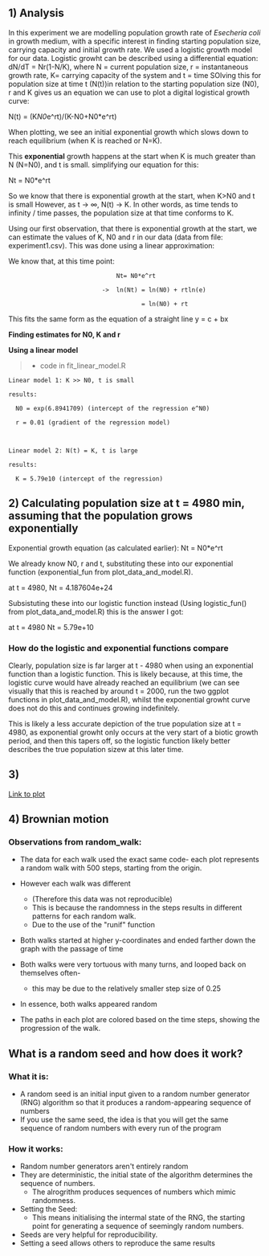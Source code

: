 ## 1) Analysis
In this experiment we are modelling population growth rate of _Esecheria coli_ in growth medium, with a specific interest in finding starting population size, carrying capacity and initial growth rate.
We used a logistic growth model for our data. Logistic growht can be described using a differential equation: dN/dT = Nr(1-N/K),
where N = current population size, r = instantaneous growth rate, K= carrying capacity of the system and t = time
SOlving this for population size at time t (N(t))in relation to the starting population size (N0), r and K gives us an equation we can use to plot a digital logistical growth curve:

N(t) = (K*N0*e^rt)/(K-N0+N0*e^rt)

When plotting, we see an initial exponential growth which slows down to reach equilibrium (when K is reached or N=K).



This **exponential** growth happens at the start when K is much greater than N (N=N0), and t is small.
simplifying our equation for this:

Nt = N0*e^rt

So we know that there is exponential growth at the start, when K>N0 and t is small
However, as t -> ∞, N(t) -> K. In other words, as time tends to infinity / time passes, the population size at that time conforms to K.

Using our first observation, that there is exponential growth at the start, we can estimate the values of K, N0 and r in our data (data from file: experiment1.csv). This was done using a linear approximation:

We know that, at this time point: 
                                  
                                  Nt= N0*e^rt
                                  
                              ->  ln(Nt) = ln(N0) + rtln(e) 
                              
                                         = ln(N0) + rt
                                         
This fits the same form as the equation of a straight line y = c + bx

**Finding estimates for N0, K and r**

**Using a linear model** 
>- code in fit_linear_model.R

    Linear model 1: K >> N0, t is small 
  
    results:
    
      N0 = exp(6.8941709) (intercept of the regression e^N0)
      
      r = 0.01 (gradient of the regression model)
      

  
    Linear model 2: N(t) = K, t is large
  
    results:
    
      K = 5.79e10 (intercept of the regression)

## **2) Calculating population size at t = 4980 min, assuming that the population grows exponentially**

Exponential growth equation (as calculated earlier): Nt = N0*e^rt

We already know N0, r and t, substituting these into our exponential function (exponential_fun from plot_data_and_model.R).

at t = 4980, Nt = 4.187604e+24

Subsistuting these into our logistic function instead (Using logistic_fun() from plot_data_and_model.R) this is the answer I got:

at t = 4980 Nt = 5.79e+10

### How do the logistic and exponential functions compare

Clearly, population size is far larger at t - 4980 when using an exponential function than a logistic function. This is likely because, at this time, the logistic curve would have already reached an equilibrium (we can see visually that this is reached by around t = 2000, run the two ggplot functions in plot_data_and_model.R), whilst the exponential growht curve does not do this and continues growing indefinitely.

This is likely a less accurate depiction of the true population size at t = 4980, as exponential growht only occurs at the very start of a biotic growth period, and then this tapers off, so the logistic function likely better describes the true population sizew at this later time.

## **3)**
[Link to plot](https://github.com/beckyroodt/logistic_growth/blob/dev/plot.png)

## **4) Brownian motion**

### Observations from random_walk:

* The data for each walk used the exact same code- each plot represents a random walk with 500 steps, starting from the origin.
* However each walk was different
    * (Therefore this data was not reproducible)
    * This is because the randomness in the steps results in different patterns for each random walk.
    * Due to the use of the "runif" function
* Both walks started at higher y-coordinates and ended farther down the graph with the passage of time
* Both walks were very tortuous with many turns, and looped back on themselves often-
    * this may be due to the relatively smaller step size of 0.25
* In essence, both walks appeared random

* The paths in each plot are colored based on the time steps, showing the progression of the walk.


## What is a random seed and how does it work?
### What it is:
* A random seed is an initial input given to a random number generator (RNG) algorithm so that it produces a random-appearing sequence of numbers
* If you use the same seed, the idea is that you will get the same sequence of random numbers with every run of the program
### How it works:
* Random number generators aren't entirely random
* They are deterministic, the initial state of the algorithm determines the sequence of numbers.
  * The alrogrithm produces sequences of numbers which mimic randomness.
* Setting the Seed:
  * This means initialising the intermal state of the RNG, the starting point for generating a sequence of seemingly random numbers.
* Seeds are very helpful for reproducibility.
* Setting a seed allows others to reproduce the same results
